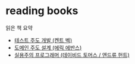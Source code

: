 # reading books

읽은 책 요약

- [테스트 주도 개발 (켄트 벡)](https://github.com/cocoder16/reading-books/blob/master/TDD.md)
- [도메인 주도 설계 (에릭 에반스)](https://github.com/cocoder16/reading-books/blob/master/DDD.md)
- [실용주의 프로그래머 (데이비드 토머스 / 앤드류 헌트)](https://github.com/cocoder16/reading-books/blob/master/ThePragmaticProgrammer)
